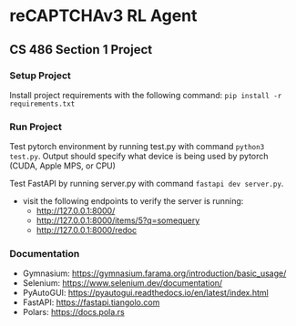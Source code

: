 # reCAPTCHAv3 RL Agent
## CS 486 Section 1 Project

### Setup Project
Install project requirements with the following command: ```pip install -r requirements.txt```


### Run Project
Test pytorch environment by running test.py with command ```python3 test.py```. Output should specify what device is being used by pytorch (CUDA, Apple MPS, or CPU)

Test FastAPI by running server.py with command ```fastapi dev server.py```.
- visit the following endpoints to verify the server is running:
	- http://127.0.0.1:8000/
	- http://127.0.0.1:8000/items/5?q=somequery
	- http://127.0.0.1:8000/redoc

### Documentation
- Gymnasium: https://gymnasium.farama.org/introduction/basic_usage/
- Selenium: https://www.selenium.dev/documentation/
- PyAutoGUI: https://pyautogui.readthedocs.io/en/latest/index.html
- FastAPI: https://fastapi.tiangolo.com
- Polars: https://docs.pola.rs